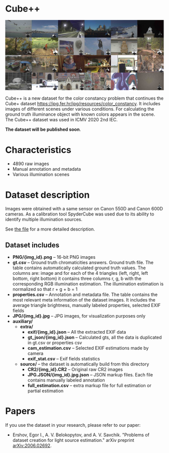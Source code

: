 # Cube++

![Image examples](./description/examples.jpg)

Cube++ is a new dataset for the color constancy problem that continues the Cube+ dataset https://ipg.fer.hr/ipg/resources/color_constancy. It includes images of different scenes under various conditions. For calculating the ground truth illuminance object with known colors appears in the scene. The Cube++ dataset was used in ICMV 2020 2nd IEC. 


**The dataset will be published soon**. 

# Characteristics
* 4890 raw images
* Manual annotation and metadata
* Various illumination scenes

# Dataset description
Images were obtained with a same sensor on Canon 550D and Canon 600D cameras. As a calibration tool SpyderCube was used due to its ability to identify multiple illumination sources. 

See [the file](./description/description.md) for a more detailed description.

## Dataset includes
* **PNG/{img_id}.png** – 16-bit PNG images
* **gt.csv** – Ground truth chromaticities answers. Ground truth file. The table contains automatically calculated ground truth values. The columns are: image and for each of the 4 triangles (left, right, left bottom, right bottom) it contains three columns r, g, b with the corresponding RGB illumination estimation. The illumination estimation is normalized so that r + g + b = 1
* **properties.csv** – Annotation and metadata file. The table contains the most relevant meta information of the dataset images. It includes the average triangle brightness, manually labeled properties, selected EXIF fields
* **JPG/{img_id}.jpg** – JPG images, for visualization purposes only
* **auxiliary/** 
    * **extra/**
        * **exif/{img_id}.json** – All the extracted EXIF data
        * **gt_json/{img_id}.json** – Calculated gts, all the data is duplicated in gt.csv or properties csv
        * **cam_estimation.csv** – Selected EXIF estimations made by camera
        * **exif_stat.csv** – Exif fields statistics
    * **source/** – the dataset is automatically build from this directory
        * **CR2/{img_id}.CR2** – Original raw CR2 images
        * **JPG.JSON/{img_id}.jpg.json** – JSON markup files. Each file contains manually labeled annotation
        * **full_estimation.csv** – extra markup file for full estimation or partial estimation

# Papers
If you use the dataset in your research, please refer to our paper:
* Ershov, Egor I., A. V. Belokopytov, and A. V. Savchik. "Problems of dataset creation for light source estimation." arXiv preprint [arXiv:2006.02692](https://arxiv.org/abs/2006.02692).
